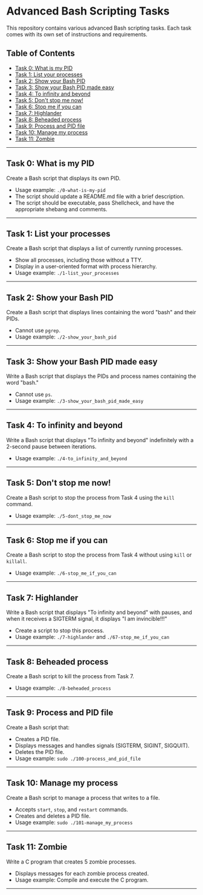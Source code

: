 # Advanced Bash Scripting Tasks

This repository contains various advanced Bash scripting tasks. Each task comes with its own set of instructions and requirements.

## Table of Contents

- [Task 0: What is my PID](#task-0-what-is-my-pid)
- [Task 1: List your processes](#task-1-list-your-processes)
- [Task 2: Show your Bash PID](#task-2-show-your-bash-pid)
- [Task 3: Show your Bash PID made easy](#task-3-show-your-bash-pid-made-easy)
- [Task 4: To infinity and beyond](#task-4-to-infinity-and-beyond)
- [Task 5: Don't stop me now!](#task-5-dont-stop-me-now)
- [Task 6: Stop me if you can](#task-6-stop-me-if-you-can)
- [Task 7: Highlander](#task-7-highlander)
- [Task 8: Beheaded process](#task-8-beheaded-process)
- [Task 9: Process and PID file](#task-9-process-and-pid-file)
- [Task 10: Manage my process](#task-10-manage-my-process)
- [Task 11: Zombie](#task-11-zombie)

---

## Task 0: What is my PID

Create a Bash script that displays its own PID.
- Usage example: `./0-what-is-my-pid`
- The script should update a README.md file with a brief description.
- The script should be executable, pass Shellcheck, and have the appropriate shebang and comments.

---

## Task 1: List your processes

Create a Bash script that displays a list of currently running processes.
- Show all processes, including those without a TTY.
- Display in a user-oriented format with process hierarchy.
- Usage example: `./1-list_your_processes`

---

## Task 2: Show your Bash PID

Create a Bash script that displays lines containing the word "bash" and their PIDs.
- Cannot use `pgrep`.
- Usage example: `./2-show_your_bash_pid`

---

## Task 3: Show your Bash PID made easy

Write a Bash script that displays the PIDs and process names containing the word "bash."
- Cannot use `ps`.
- Usage example: `./3-show_your_bash_pid_made_easy`

---

## Task 4: To infinity and beyond

Write a Bash script that displays "To infinity and beyond" indefinitely with a 2-second pause between iterations.
- Usage example: `./4-to_infinity_and_beyond`

---

## Task 5: Don't stop me now!

Create a Bash script to stop the process from Task 4 using the `kill` command.
- Usage example: `./5-dont_stop_me_now`

---

## Task 6: Stop me if you can

Create a Bash script to stop the process from Task 4 without using `kill` or `killall`.
- Usage example: `./6-stop_me_if_you_can`

---

## Task 7: Highlander

Write a Bash script that displays "To infinity and beyond" with pauses, and when it receives a SIGTERM signal, it displays "I am invincible!!!"
- Create a script to stop this process.
- Usage example: `./7-highlander` and `./67-stop_me_if_you_can`

---

## Task 8: Beheaded process

Create a Bash script to kill the process from Task 7.
- Usage example: `./8-beheaded_process`

---

## Task 9: Process and PID file

Create a Bash script that:
- Creates a PID file.
- Displays messages and handles signals (SIGTERM, SIGINT, SIGQUIT).
- Deletes the PID file.
- Usage example: `sudo ./100-process_and_pid_file`

---

## Task 10: Manage my process

Create a Bash script to manage a process that writes to a file.
- Accepts `start`, `stop`, and `restart` commands.
- Creates and deletes a PID file.
- Usage example: `sudo ./101-manage_my_process`

---

## Task 11: Zombie

Write a C program that creates 5 zombie processes.
- Displays messages for each zombie process created.
- Usage example: Compile and execute the C program.

---
